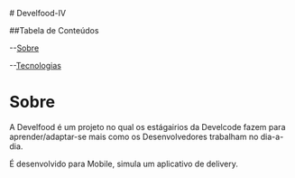 <p aling="center"> # Develfood-IV </p>

<p aling="center"> ##Tabela de Conteúdos </p>

  --[Sobre](#Sobre)<p></p>
  --[Tecnologias](#Sobre)

# Sobre

A Develfood é um projeto no qual os estágairios da Develcode fazem para aprender/adaptar-se mais como
os Desenvolvedores trabalham no dia-a-dia.

É desenvolvido para Mobile, simula um aplicativo de delivery.



